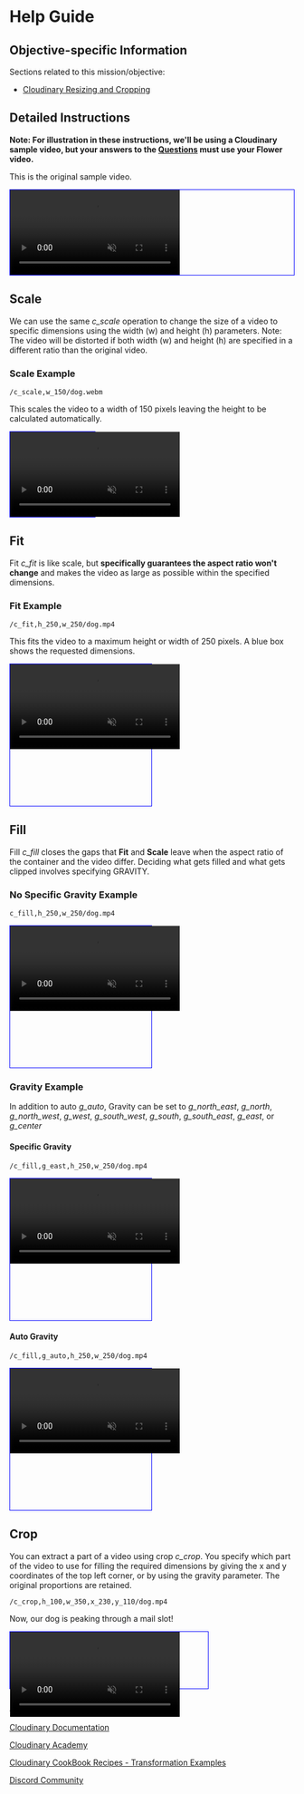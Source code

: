 # Help Guide

## Objective-specific Information
Sections related to this mission/objective:
* [Cloudinary Resizing and Cropping](https://cloudinary.com/documentation/resizing_and_cropping?utm_source=twilio&utm_medium=event&utm_campaign=cloudinary-twilioquest-2021)

## Detailed Instructions

**Note: For illustration in these instructions, we'll be using a Cloudinary sample video, but your answers to the [Questions](#questions) must use your Flower video.**

This is the original sample video.
<div style="border:1px solid blue">
   <video muted controls>
      <source src="https://demo-res.cloudinary.com/video/upload/c_scale,w_690/dog.webm" type="video/mp4">
   </video>
</div>

## <a name="scale">Scale</a>

We can use the same *c_scale* operation to change the size of a video to specific dimensions using the width (w) and height (h) parameters. Note: The video will be distorted if both width (w) and height (h) are specified in a different ratio than the original video.

### Scale Example

```
/c_scale,w_150/dog.webm
```

This scales the video to a width of 150 pixels leaving the height to be calculated automatically.
<div style="border:1px solid blue;width:150px;">
   <video muted controls>
      <source src="https://demo-res.cloudinary.com/video/upload/c_scale,w_150/dog.webm" type="video/mp4">
   </video>
</div>

## <a name="fit">Fit</a>

Fit *c_fit* is like scale, but **specifically guarantees the aspect ratio won't change** and makes the video as large as possible within the specified dimensions.

### Fit Example

```
/c_fit,h_250,w_250/dog.mp4
```

This fits the video to a maximum height or width of 250 pixels. A blue box shows the requested dimensions.
<div style="border:1px solid blue;width:250px;height:250px;">
    <video muted controls>
        <source src="https://res.cloudinary.com/demo/video/upload/c_fit,h_250,w_250/dog.mp4" type="video/mp4">
    </video>
</div>

## <a name="fill">Fill</a>

Fill *c_fill* closes the gaps that **Fit** and **Scale** leave when the aspect ratio of the container and the
video differ. Deciding what gets filled and what gets clipped involves specifying GRAVITY.

### No Specific Gravity Example

```
c_fill,h_250,w_250/dog.mp4
```
<div style="border:1px solid blue;width:250px;height:250px;">
   <video muted controls>
      <source src="https://res.cloudinary.com/demo/video/upload/c_fill,h_250,w_250/dog.mp4" type="video/mp4">
   </video>
</div>

### Gravity Example

In addition to auto *g_auto*, Gravity can be set to *g_north_east*, *g_north*, *g_north_west*, *g_west*, *g_south_west*, *g_south*, *g_south_east*, *g_east*, or *g_center*

#### Specific Gravity

```
/c_fill,g_east,h_250,w_250/dog.mp4
```

<div style="border:1px solid blue;width:250px;height:250px;">
   <video muted controls>
      <source src="https://res.cloudinary.com/demo/video/upload/c_fill,g_east,h_250,w_250/dog.mp4" type="video/mp4">
   </video>
</div>

#### Auto Gravity

```
/c_fill,g_auto,h_250,w_250/dog.mp4
```
<div style="border:1px solid blue;width:250px;height:250px;">
   <video muted controls>
      <source src="https://res.cloudinary.com/demo/video/upload/c_fill,g_auto,h_250,w_250/dog.mp4" type="video/mp4">
   </video>
</div>

## <a name="crop">Crop</a>

You can extract a part of a video using crop *c_crop*. You specify which part of the video to use for filling the required dimensions by giving the x and y coordinates of the top left corner, or by using the gravity parameter. The original proportions are retained.

```
/c_crop,h_100,w_350,x_230,y_110/dog.mp4
```
Now, our dog is peaking through a mail slot!
<div style="border:1px solid blue;width:350px;height:100px;">
   <video muted controls>
      <source src="https://res.cloudinary.com/demo/video/upload/c_crop,h_100,w_350,x_230,y_110/dog.mp4" type="video/mp4">
   </video>
</div>



### Additional Documentation

[Cloudinary Documentation](https://cloudinary.com/documentation?utm_source=twilio&utm_medium=event&utm_campaign=cloudinary-twilioquest-2021)

[Cloudinary Academy](https://training.cloudinary.com?utm_source=twilio&utm_medium=event&utm_campaign=cloudinary-twilioquest-2021)

[Cloudinary CookBook Recipes - Transformation Examples](https://cloudinary.com/cookbook?utm_source=twilio&utm_medium=event&utm_campaign=cloudinary-twilioquest-2021)

[Discord Community](https://discord.gg/CCsubwFbvd)